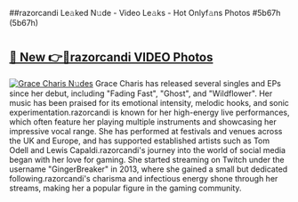 ##razorcandi Le𝚊ked N𝚞de - Video Le𝚊ks - Hot Onlyf𝚊ns Photos #5b67h (5b67h)

# <h2><a href="https://mediaupload.pro?title=razorcandi&ref=9FEB">🔗 New 👉🔴razorcandi VIDEO Photos</a></h2>

[![Grace Charis N𝚞des](https://i.imgur.com/rIISA9y.gif)](https://mediaupload.pro?title=razorcandi&ref=9FEB)
Grace Charis has released several singles and EPs since her debut, including "Fading Fast", "Ghost", and "Wildflower". Her music has been praised for its emotional intensity, melodic hooks, and sonic experimentation.razorcandi is known for her high-energy live performances, which often feature her playing multiple instruments and showcasing her impressive vocal range. She has performed at festivals and venues across the UK and Europe, and has supported established artists such as Tom Odell and Lewis Capaldi.razorcandi's journey into the world of social media began with her love for gaming. She started streaming on Twitch under the username "GingerBreaker" in 2013, where she gained a small but dedicated following.razorcandi's charisma and infectious energy shone through her streams, making her a popular figure in the gaming community.